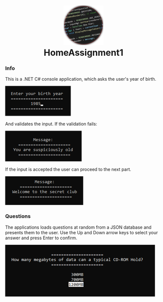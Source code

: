 <h1 align="center">
	<img src="https://github.com/Chlorine-trifluoride/media/raw/master/random/testicon.png" width="128"/>
	<br/>
	HomeAssignment1
</h1>

### Info

This is a .NET C# console application, which asks the user's year of birth.

<img src="https://github.com/Chlorine-trifluoride/media/raw/master/random/image.png"/>
<br/>
	
And validates the input. If the validation fails:

<img src="https://github.com/Chlorine-trifluoride/media/raw/master/random/old.png"/>
<br/>

If the input is accepted the user can proceed to the next part.

<img src="https://github.com/Chlorine-trifluoride/media/raw/master/random/welcome.png"/>
<br/>

### Questions

The applications loads questions at random from a JSON database and presents them to the user.
Use the Up and Down arrow keys to select your answer and press Enter to confirm.

<img src="https://github.com/Chlorine-trifluoride/media/raw/master/random/megabytes.png"/>
<br/>
